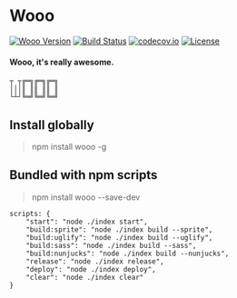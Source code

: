 # Wooo

[![Wooo Version](https://img.shields.io/npm/v/wooo.svg)](https://www.npmjs.com/package/wooo)
[![Build Status](https://travis-ci.org/keelii/wo.svg?branch=master)](https://travis-ci.org/keelii/wo)
[![codecov.io](https://codecov.io/github/keelii/wo/coverage.svg?branch=master)](https://codecov.io/github/keelii/wo?branch=master)
[![License](https://img.shields.io/npm/l/wooo.svg)](https://www.npmjs.com/package/wooo)

#### Wooo, it's really awesome.

```
┬ ┬╔═╗╔═╗╔═╗
│││║ ║║ ║║ ║
└┴┘╚═╝╚═╝╚═╝
```
## Install globally

> npm install wooo -g

## Bundled with npm scripts

> npm install wooo --save-dev

```
scripts: {
    "start": "node ./index start",
    "build:sprite": "node ./index build --sprite",
    "build:uglify": "node ./index build --uglify",
    "build:sass": "node ./index build --sass",
    "build:nunjucks": "node ./index build --nunjucks",
    "release": "node ./index release",
    "deploy": "node ./index deploy",
    "clear": "node ./index clear"
}
```
